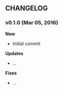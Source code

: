 ## CHANGELOG

### v0.1.0 (Mar 05, 2016)

**New**
- Initial commit

**Updates**
- ...

**Fixes**
- ...
